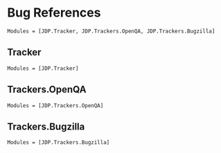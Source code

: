 # Bug References

```@index
Modules = [JDP.Tracker, JDP.Trackers.OpenQA, JDP.Trackers.Bugzilla]
```

## Tracker

```@autodocs
Modules = [JDP.Tracker]
```

## Trackers.OpenQA

```@autodocs
Modules = [JDP.Trackers.OpenQA]
```

## Trackers.Bugzilla

```@autodocs
Modules = [JDP.Trackers.Bugzilla]
```
